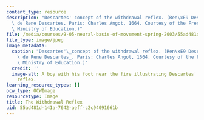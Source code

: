 ```yaml
---
content_type: resource
description: "Descartes' concept of the withdrawal reflex. (Ren\xE9 Descartes. L'Homme\
  \ de Rene Descartes. Paris: Charles Angot, 1664. Courtesy of the French National\
  \ Ministry of Education.)"
file: /media/courses/9-05-neural-basis-of-movement-spring-2003/55ad481d141a7642aeffc2c94091661b_9-05s03-th.jpg
file_type: image/jpeg
image_metadata:
  caption: "Descartes'\_concept of the withdrawal reflex. (Ren\xE9 Descartes. _L'Homme\
    \ de Rene Descartes_. Paris: Charles Angot, 1664. Courtesy of the French National\
    \ Ministry of Education.)"
  credit: ''
  image-alt: A boy with his foot near the fire illustrating Descartes' withdrawal
    reflex.
learning_resource_types: []
ocw_type: OCWImage
resourcetype: Image
title: The Withdrawal Reflex
uid: 55ad481d-141a-7642-aeff-c2c94091661b
---
```

